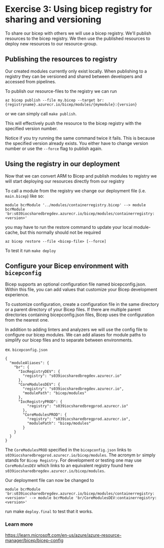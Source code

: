 # Exercise 3: Using bicep registry for sharing and versioning
To share our bicep with others we will use a bicep registry.
We'll publish resources to the bicep registry.
We then use the published resources to deploy new resources to our resource-group.

## Publishing the resources to registry
Our created modules currently only exist locally.
When publishing to a registry they can be versioned and shared between developers and accessed from pipelines.

To publish our resource-files to the registry we can run

`az bicep publish --file my.bicep --target br:{registryname}.azurecr.io/bicep/modules/{mymodule}:{version}`

or we can simply call `make publish`.

This will effectively push the resource to the bicep registry with the specified version number.

Notice if you try running the same command twice it fails. This is because the specified version already exists. You either have to change version number or use the `--force` flag to publish again.

## Using the registry in our deployment

Now that we can convert ARM to Bicep and publish modules to registry we will start deploying our resources directly from our registry

To call a module from the registry we change our deployment file (i.e. `main.bicep`) like so:

```
module bcrModule '../modules/containerregistry.bicep' --> module bcrModule 'br:s039iocsharedbregdev.azurecr.io/bicep/modules/containerregistry:<version>'
```

you may have to run the restore command to update your local module-cache, but this normally should not be required

`az bicep restore --file <bicep-file> [--force]`

To test it run `make deploy`

## Configure your Bicep environment with `bicepconfig`
Bicep supports an optional configuration file named bicepconfig.json. Within this file, you can add values that customize your Bicep development experience.

To customize configuration, create a configuration file in the same directory or a parent directory of your Bicep files. If there are multiple parent directories containing bicepconfig.json files, Bicep uses the configuration from the nearest one.

In addition to adding linters and analyzers we will use the config file to configure our bicep modules.
We can add aliases for module paths to simplify our bicep files and to separate between environments.

ex. `bicepconfig.json`

```
{
  "moduleAliases": {
    "br": {
      "IocRegistryDEV": {
        "registry": "s039iocsharedbregdev.azurecr.io"
      },
      "CoreModulesDEV": {
        "registry": "s039iocsharedbregdev.azurecr.io",
        "modulePath": "bicep/modules"
      },
      "IocRegistryPROD": {
          "registry": "s039iocsharedbregprod.azurecr.io"
        },
        "CoreModulesPROD": {
          "registry": "s039iocsharedbregprod.azurecr.io",
          "modulePath": "bicep/modules"
        }
    }
  }
}
```


The `CoreModulesPROD` specified in the `bicepconfig.json` links to `s039iocsharedbregprod.azurecr.io/bicep/modules`. The acronym `br` simply stands for `Bicep Registry`. For development or testing one may use `CoreModulesDEV` which links to an equivalent registry found here `s039iocsharedbregdev.azurecr.io/bicep/modules`.

Our deployment file can now be changed to
```
module bcrModule 'br:s039iocsharedbregdev.azurecr.io/bicep/modules/containerregistry:<version>' --> module bcrModule 'br/CoreModulesDEV:containerregistry:<version>'
```

run make `deploy.final` to test that it works.

### Learn more
https://learn.microsoft.com/en-us/azure/azure-resource-manager/bicep/bicep-config
